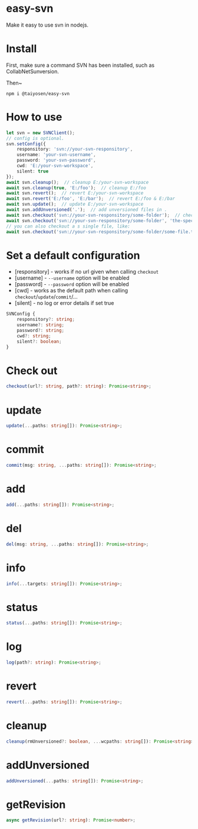 # easy-svn
Make it easy to use svn in nodejs.

# Install

First, make sure a command SVN has been installed, such as CollabNetSunversion.

Then~

`npm i @taiyosen/easy-svn`

# How to use

```Typescript
let svn = new SVNClient();
// config is optional.
svn.setConfig({
    responsitory: 'svn://your-svn-responsitory', 
    username: 'your-svn-username', 
    password: 'your-svn-password', 
    cwd: 'E:/your-svn-workspace', 
    silent: true
});
await svn.cleanup();  // cleanup E:/your-svn-workspace
await svn.cleanup(true, 'E:/foo');  // cleanup E:/foo
await svn.revert();  // revert E:/your-svn-workspace
await svn.revert('E:/foo', 'E:/bar');  // revert E:/foo & E:/bar
await svn.update();  // update E:/your-svn-workspace
await svn.addUnversioned('.');  // add unversioned files in .
await svn.checkout('svn://your-svn-responsitory/some-folder');  // check out into some-folder
await svn.checkout('svn://your-svn-responsitory/some-folder', 'the-specified-folder');  // check out into a specified folder
// you can also checkout a s single file, like:
await svn.checkout('svn://your-svn-responsitory/some-folder/some-file.ts');
```

# Set a default configuration

* [responsitory] - works if no url given when calling `checkout`
* [username] - `--username` option will be enabled
* [password] - `--password` option will be enabled
* [cwd] - works as the default path when calling `checkout`/`update`/`commit`/...
* [silent] - no log or error details if set true

```Typescript
SVNConfig {
    responsitory?: string;
    username?: string;
    password?: string;
    cwd?: string;
    silent?: boolean;
}
```

# Check out 

```Typescript
checkout(url?: string, path?: string): Promise<string>;
```

# update

```Typescript
update(...paths: string[]): Promise<string>;
```

# commit

```Typescript
commit(msg: string, ...paths: string[]): Promise<string>;
```

# add

```Typescript
add(...paths: string[]): Promise<string>;
```

# del

```Typescript
del(msg: string, ...paths: string[]): Promise<string>;
```

# info

```Typescript
info(...targets: string[]): Promise<string>;
```

# status

```Typescript
status(...paths: string[]): Promise<string>;
```

# log

```Typescript
log(path?: string): Promise<string>;
```

# revert

```Typescript
revert(...paths: string[]): Promise<string>;
```

# cleanup

```Typescript
cleanup(rmUnversioned?: boolean, ...wcpaths: string[]): Promise<string>;
```

# addUnversioned

```Typescript
addUnversioned(...paths: string[]): Promise<string>;
```

# getRevision

```Typescript
async getRevision(url?: string): Promise<number>;
```